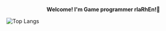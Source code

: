 <div align="center"> 

__Welcome! I'm Game programmer rlaRhEn!👋__
</div>

<div align="center"> 
  
</div>


![Top Langs](https://github-readme-stats.vercel.app/api/top-langs/?username=rlaRhEn&layout=compact)
<!--
**rlaRhEn/rlaRhEn** is a ✨ _special_ ✨ repository because its `README.md` (this file) appears on your GitHub profile.

Here are some ideas to get you started:

- 🔭 I’m currently working on ...
- 🌱 I’m currently learning ...
- 👯 I’m looking to collaborate on ...
- 🤔 I’m looking for help with ...
- 💬 Ask me about ...
- 📫 How to reach me: ...
- 😄 Pronouns: ...
- ⚡ Fun fact: ...
-->
